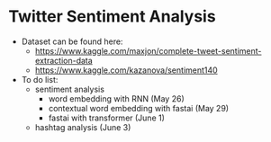 # Twitter Sentiment Analysis
- Dataset can be found here: 
  - https://www.kaggle.com/maxjon/complete-tweet-sentiment-extraction-data
  - https://www.kaggle.com/kazanova/sentiment140
- To do list:
  - sentiment analysis
    - word embedding with RNN (May 26)
    - contextual word embedding with fastai (May 29)
    - fastai with transformer (June 1)
  - hashtag analysis (June 3)
